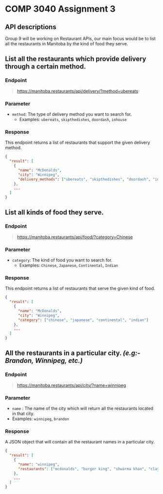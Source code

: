 # COMP 3040 Assignment 3 

## API descriptions
Group 9 will be working on Restaurant APIs, our main focus would be to list all the restaurants in Manitoba by the kind of food they serve. 


## List all the restaurants which provide delivery through a certain method.
### Endpoint
> https://manitoba.restaurants/api/delivery/?method=ubereats

### Parameter
- `method`: The type of delivery method you want to search for.
  - Examples: `ubereats`, `skipthedishes`, `doordash`, `inhouse`

### Response

This endpoint returns a list of restaurants that support the given delivery method.

```json
{
  "result": [
    {
      "name": "McDonalds",
      "city": "Winnipeg",
      "delivery_methods": ["ubereats", "skipthedishes", "doordash", "inhouse"]
    },
    ...
  ]
}
```
## List all kinds of food they serve.

### Endpoint
> https://manitoba.restaurants/api/food/?category=Chinese


### Parameter
- `category`: The kind of food you want to search for.
  - Examples: `Chinese`, `Japanese`, `Continental`, `Indian`

### Response

This endpoint returns a list of restaurants that serve the given kind of food.

```json
{
  "result": [
    {
      "name": "McDonalds",
      "city": "Winnipeg",
      "category": ["chinese", "japanese", "continental", "indian"]
    },
    ...
  ]
}
```
## All the restaurants in a **particular city**. *(e.g:- Brandon, Winnipeg, etc.)*

### Endpoint
> https://manitoba.restaurants/api/city/?name=winnipeg

### Parameter
- `name` : The name of the city which will return all the restaurants located in that city.
- Examples: `winnipeg`, `brandon`

### Response
A JSON object that will contain all the restaurant names in a particular city.

```json
{
  "result": [
    {
      "name": "winnipeg",
      "restaurants": ["mcdonalds", "burger king", "shwarma khan", "clay oven"]
    },
    ...
  ]
}
```
